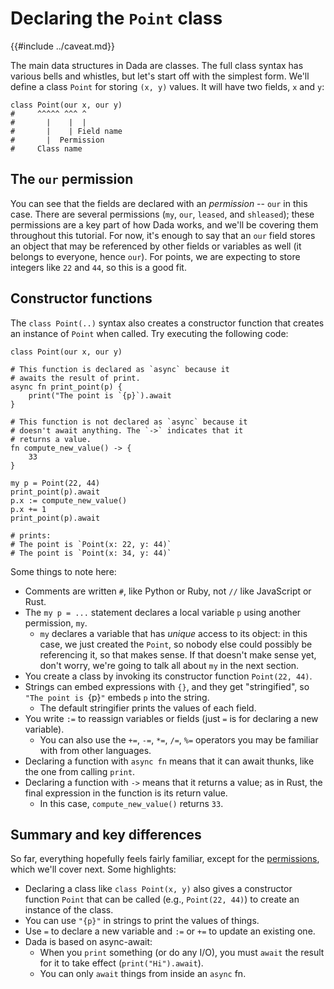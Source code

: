 # Declaring the `Point` class

{{#include ../caveat.md}}

The main data structures in Dada are classes. The full class syntax has various bells and whistles, but let's start off with the simplest form. We'll define a class `Point` for storing `(x, y)` values. It will have two fields, `x` and `y`:

```
class Point(our x, our y)
#     ^^^^^ ^^^ ^
#       |    |  |
#       |    | Field name
#       |  Permission
#     Class name
```

## The `our` permission

You can see that the fields are declared with an *permission* -- `our` in this case. There are several permissions (`my`, `our`, `leased`, and `shleased`); these permissions are a key part of how Dada works, and we'll be covering them throughout this tutorial. For now, it's enough to say that an `our` field stores an object that may be referenced by other fields or variables as well (it belongs to everyone, hence `our`). For points, we are expecting to store integers like `22` and `44`, so this is a good fit.

## Constructor functions

The `class Point(..)` syntax also creates a constructor function that creates an instance of `Point` when called. Try executing the following code:

```
class Point(our x, our y)

# This function is declared as `async` because it
# awaits the result of print.
async fn print_point(p) {
    print("The point is `{p}`).await
}

# This function is not declared as `async` because it
# doesn't await anything. The `->` indicates that it
# returns a value.
fn compute_new_value() -> {
    33
}

my p = Point(22, 44)
print_point(p).await
p.x := compute_new_value()
p.x += 1
print_point(p).await

# prints:
# The point is `Point(x: 22, y: 44)`
# The point is `Point(x: 34, y: 44)`
```

Some things to note here:

* Comments are written `#`, like Python or Ruby, not `//` like JavaScript or Rust.
* The `my p = ...` statement declares a local variable `p` using another permission, `my`. 
    * `my` declares a variable that has *unique* access to its object: in this case, we just created the `Point`, so nobody else could possibly be referencing it, so that makes sense. If that doesn't make sense yet, don't worry, we're going to talk all about `my` in the next section.
* You create a class by invoking its constructor function `Point(22, 44)`.
* Strings can embed expressions with `{}`, and they get "stringified", so `"The point is `{p}`"` embeds `p` into the string.
    * The default stringifier prints the values of each field.
* You write `:=` to reassign variables or fields (just `=` is for declaring a new variable).
    * You can also use the `+=`, `-=`, `*=`, `/=`, `%=` operators you may be familiar with from other languages.
* Declaring a function with `async fn` means that it can await thunks, like the one from calling `print`.
* Declaring a function with `->` means that it returns a value; as in Rust, the final expression in the function is its return value.
    * In this case, `compute_new_value()` returns `33`.

## Summary and key differences

So far, everything hopefully feels fairly familiar, except for the [permissions](./permissions.md), which we'll cover next. Some highlights:

* Declaring a class like `class Point(x, y)` also gives a constructor function `Point` that can be called (e.g., `Point(22, 44)`) to create an instance of the class.
* You can use `"{p}"` in strings to print the values of things.
* Use `=` to declare a new variable and `:=` or `+=` to update an existing one.
* Dada is based on async-await:
    * When you `print` something (or do any I/O), you must `await` the result for it to take effect (`print("Hi").await`).
    * You can only `await` things from inside an `async` fn.
